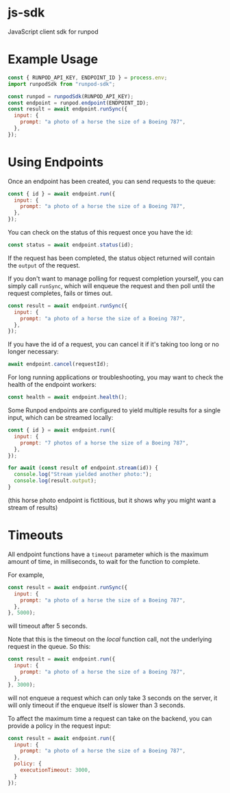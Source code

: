 # js-sdk

JavaScript client sdk for runpod

# Example Usage

```js
const { RUNPOD_API_KEY, ENDPOINT_ID } = process.env;
import runpodSdk from "runpod-sdk";

const runpod = runpodSdk(RUNPOD_API_KEY);
const endpoint = runpod.endpoint(ENDPOINT_ID);
const result = await endpoint.runSync({
  input: {
    prompt: "a photo of a horse the size of a Boeing 787",
  },
});
```

# Using Endpoints

Once an endpoint has been created, you can send requests to the queue:

```js
const { id } = await endpoint.run({
  input: {
    prompt: "a photo of a horse the size of a Boeing 787",
  },
});
```

You can check on the status of this request once you have the id:

```js
const status = await endpoint.status(id);
```

If the request has been completed, the status object returned will contain the `output` of the request.

If you don't want to manage polling for request completion yourself, you can simply call `runSync`, which will enqueue the request and then poll until the request completes, fails or times out.

```js
const result = await endpoint.runSync({
  input: {
    prompt: "a photo of a horse the size of a Boeing 787",
  },
});
```

If you have the id of a request, you can cancel it if it's taking too long or no longer necessary:

```js
await endpoint.cancel(requestId);
```

For long running applications or troubleshooting, you may want to check the health of the endpoint workers:

```js
const health = await endpoint.health();
```

Some Runpod endpoints are configured to yield multiple results for a single input, which can be streamed locally:

```js
const { id } = await endpoint.run({
  input: {
    prompt: "7 photos of a horse the size of a Boeing 787",
  },
});

for await (const result of endpoint.stream(id)) {
  console.log("Stream yielded another photo:");
  console.log(result.output);
}
```

(this horse photo endpoint is fictitious, but it shows why you might want a stream of results)

# Timeouts

All endpoint functions have a `timeout` parameter which is the maximum amount of time, in milliseconds, to wait for the function to complete.

For example,

```js
const result = await endpoint.runSync({
  input: {
    prompt: "a photo of a horse the size of a Boeing 787",
  },
}, 5000);
```
will timeout after 5 seconds.

Note that this is the timeout on the *local* function call, not the underlying request in the queue. So this:

```js
const result = await endpoint.run({
  input: {
    prompt: "a photo of a horse the size of a Boeing 787",
  },
}, 3000);
```

will not enqueue a request which can only take 3 seconds on the server, it will only timeout if the enqueue itself is slower than 3 seconds.

To affect the maximum time a request can take on the backend, you can provide a policy in the request input:

```js
const result = await endpoint.run({
  input: {
    prompt: "a photo of a horse the size of a Boeing 787",
  },
  policy: {
    executionTimeout: 3000,
  }
});
```